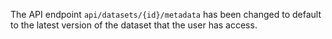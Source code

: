 The API endpoint `api/datasets/{id}/metadata` has been changed to default to the latest version of the dataset that the user has access.
